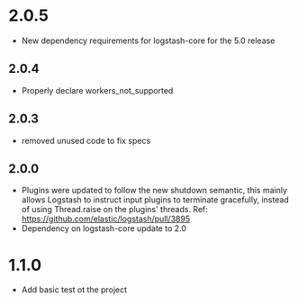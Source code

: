 # 2.0.5
  - New dependency requirements for logstash-core for the 5.0 release
## 2.0.4
- Properly declare workers_not_supported

## 2.0.3
 - removed unused code to fix specs

## 2.0.0
 - Plugins were updated to follow the new shutdown semantic, this mainly allows Logstash to instruct input plugins to terminate gracefully,
   instead of using Thread.raise on the plugins' threads. Ref: https://github.com/elastic/logstash/pull/3895
 - Dependency on logstash-core update to 2.0

# 1.1.0
  - Add basic test ot the project
